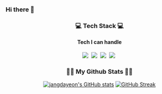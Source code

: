 ### Hi there 👋

<!--
**jangdayeon/jangdayeon** is a ✨ _special_ ✨ repository because its `README.md` (this file) appears on your GitHub profile.

Here are some ideas to get you started:

- 🔭 I’m currently working on ...
- 🌱 I’m currently learning ...
- 👯 I’m looking to collaborate on ...
- 🤔 I’m looking for help with ...
- 💬 Ask me about ...
- 📫 How to reach me: ...
- 😄 Pronouns: ...
- ⚡ Fun fact: ...
-->

<h3 align="center">💻 Tech Stack 💻</h3>
<h4 align="center"> Tech I can handle </h4>

<p align="center">
  <img src="https://img.shields.io/badge/Java-007396?style=flat-square&logo=Java&logoColor=white"/></a>&nbsp
  <img src="https://img.shields.io/badge/IntelliJ-000000?style=flat-square&logo=IntelliJ IDEA&logoColor=white"/></a>&nbsp
  <img src="https://img.shields.io/badge/SpringBoot-6DB33F?style=flat-square&logo=Spring Boot&logoColor=white"/></a>&nbsp 
  <img src="https://img.shields.io/badge/EclipseIDE-2C2255?style=flat-square&logo=EclipseIDE&logoColor=white"/></a>&nbsp 

<h3 align="center">👩‍💻 My Github Stats 👩‍💻</h3>
<div align="center">
  
[![jangdayeon's GitHub stats](https://github-readme-stats.vercel.app/api?username=jangdayeon&show_icons=true&theme=tokyonight&hide_border=true)](https://github.com/jangdayeon/github-readme-stats)
[![GitHub Streak](http://github-readme-streak-stats.herokuapp.com?user=jangdayeon&theme=tokyonight&hide_border=true)](https://git.io/streak-stats)
</div>
